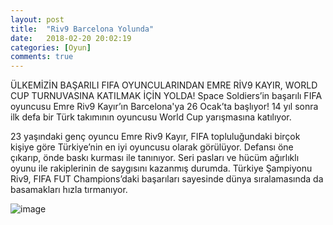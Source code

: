 ```yaml
---
layout: post
title:  "Riv9 Barcelona Yolunda"
date:   2018-02-20 20:02:19
categories: [Oyun]
comments: true
---
```

ÜLKEMİZİN BAŞARILI FIFA OYUNCULARINDAN EMRE RİV9 KAYIR, WORLD CUP TURNUVASINA KATILMAK İÇİN YOLDA!
Space Soldiers’in başarılı FIFA oyuncusu Emre Riv9 Kayır’ın Barcelona'ya 26 Ocak’ta başlıyor! 14 yıl sonra ilk defa bir Türk takımının oyuncusu World Cup yarışmasına katılıyor.

23 yaşındaki genç oyuncu Emre Riv9 Kayır, FIFA topluluğundaki birçok kişiye göre Türkiye’nin en iyi oyuncusu olarak görülüyor. Defansı öne çıkarıp, önde baskı kurması ile tanınıyor. Seri pasları ve hücüm ağırlıklı oyunu ile rakiplerinin de saygısını kazanmış durumda. Türkiye Şampiyonu Riv9, FIFA FUT Champions’daki başarıları sayesinde dünya sıralamasında da basamakları hızla tırmanıyor.



![image](https://scontent-ams3-1.xx.fbcdn.net/v/t1.0-0/p320x320/27072624_1509259602525344_3348044304165424832_n.jpg?oh=a3bb6dafb0d2dedb02b61046e467155c&oe=5B01E630)
